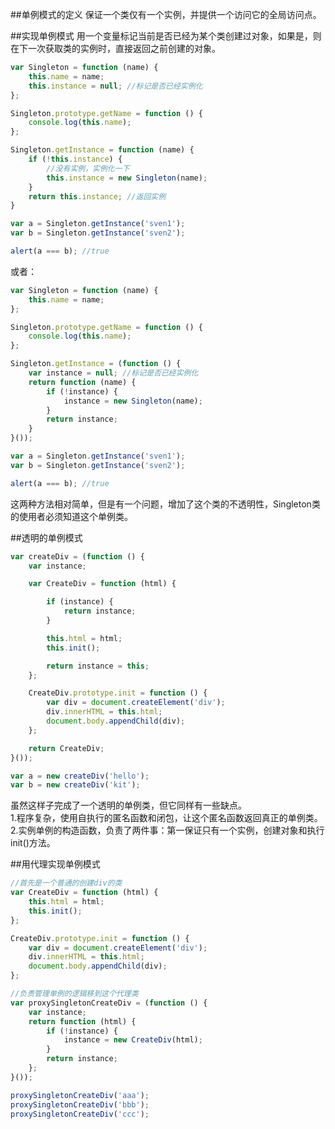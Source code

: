 ##单例模式的定义
保证一个类仅有一个实例，并提供一个访问它的全局访问点。

##实现单例模式
用一个变量标记当前是否已经为某个类创建过对象，如果是，则在下一次获取类的实例时，直接返回之前创建的对象。
```js
var Singleton = function (name) {
    this.name = name;
    this.instance = null; //标记是否已经实例化
};

Singleton.prototype.getName = function () {
    console.log(this.name);
};

Singleton.getInstance = function (name) {
    if (!this.instance) {
        //没有实例，实例化一下
        this.instance = new Singleton(name);
    }
    return this.instance; //返回实例
}

var a = Singleton.getInstance('sven1');
var b = Singleton.getInstance('sven2');

alert(a === b); //true
```
或者：
```js
var Singleton = function (name) {
    this.name = name;
};

Singleton.prototype.getName = function () {
    console.log(this.name);
};

Singleton.getInstance = (function () {
    var instance = null; //标记是否已经实例化
    return function (name) {
        if (!instance) {
            instance = new Singleton(name);
        }
        return instance;
    }
}());

var a = Singleton.getInstance('sven1');
var b = Singleton.getInstance('sven2');

alert(a === b); //true
```
这两种方法相对简单，但是有一个问题，增加了这个类的不透明性，Singleton类的使用者必须知道这个单例类。

##透明的单例模式
```js
var createDiv = (function () {
    var instance;

    var CreateDiv = function (html) {

        if (instance) {
            return instance;
        }

        this.html = html;
        this.init();

        return instance = this;
    };

    CreateDiv.prototype.init = function () {
        var div = document.createElement('div');
        div.innerHTML = this.html;
        document.body.appendChild(div);
    };

    return CreateDiv;
}());

var a = new createDiv('hello');
var b = new createDiv('kit');
```
虽然这样子完成了一个透明的单例类，但它同样有一些缺点。       
1.程序复杂，使用自执行的匿名函数和闭包，让这个匿名函数返回真正的单例类。      
2.实例单例的构造函数，负责了两件事：第一保证只有一个实例，创建对象和执行init()方法。    


##用代理实现单例模式
```js
//首先是一个普通的创建div的类
var CreateDiv = function (html) {
    this.html = html;
    this.init();
};

CreateDiv.prototype.init = function () {
    var div = document.createElement('div');
    div.innerHTML = this.html;
    document.body.appendChild(div);
};

//负责管理单例的逻辑移到这个代理类
var proxySingletonCreateDiv = (function () {
    var instance;
    return function (html) {
        if (!instance) {
            instance = new CreateDiv(html);
        }
        return instance;
    };
}());

proxySingletonCreateDiv('aaa');
proxySingletonCreateDiv('bbb');
proxySingletonCreateDiv('ccc');
```
